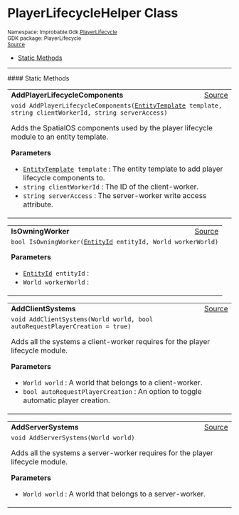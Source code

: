 
# PlayerLifecycleHelper Class
<sup>
Namespace: Improbable.Gdk.<a href="{{urlRoot}}/api/player-lifecycle-index">PlayerLifecycle</a><br/>
GDK package: PlayerLifecycle<br/>
<a href="https://www.github.com/spatialos/gdk-for-unity/blob/15bb5eac/workers/unity/Packages/io.improbable.gdk.playerlifecycle/PlayerLifecycleHelper.cs/#L7">Source</a>
<style>
a code {
                    padding: 0em 0.25em!important;
}
code {
                    background-color: #ffffff!important;
}
</style>
</sup>
<nav id="pageToc" class="page-toc"><ul><li><a href="#static-methods">Static Methods</a>
</ul></nav>











</p>
<hr style="width:100%; border-top-color:#d8d8d8" />
#### Static Methods


</p>




<table width="100%">
    <tr>
        <td style="border-right:none"><a id="addplayerlifecyclecomponents-entitytemplate-string-string"></a><b>AddPlayerLifecycleComponents</b></td>
        <td style="border-left:none; text-align:right"><a href="https://www.github.com/spatialos/gdk-for-unity/blob/15bb5eac/workers/unity/Packages/io.improbable.gdk.playerlifecycle/PlayerLifecycleHelper.cs/#L15">Source</a></td>
    </tr>
    <tr>
        <td colspan="2">
<code>void AddPlayerLifecycleComponents(<a href="{{urlRoot}}/api/core/entity-template">EntityTemplate</a> template, string clientWorkerId, string serverAccess)</code></p>
Adds the SpatialOS components used by the player lifecycle module to an entity template. 


</p>

<b>Parameters</b>

<ul>
<li><code><a href="{{urlRoot}}/api/core/entity-template">EntityTemplate</a> template</code> : The entity template to add player lifecycle components to.</li>
<li><code>string clientWorkerId</code> : The ID of the client-worker.</li>
<li><code>string serverAccess</code> : The server-worker write access attribute.</li>
</ul>





</td>
    </tr>
</table>


<table width="100%">
    <tr>
        <td style="border-right:none"><a id="isowningworker-entityid-world"></a><b>IsOwningWorker</b></td>
        <td style="border-left:none; text-align:right"><a href="https://www.github.com/spatialos/gdk-for-unity/blob/15bb5eac/workers/unity/Packages/io.improbable.gdk.playerlifecycle/PlayerLifecycleHelper.cs/#L25">Source</a></td>
    </tr>
    <tr>
        <td colspan="2">
<code>bool IsOwningWorker(<a href="{{urlRoot}}/api/core/entity-id">EntityId</a> entityId, World workerWorld)</code></p>



</p>

<b>Parameters</b>

<ul>
<li><code><a href="{{urlRoot}}/api/core/entity-id">EntityId</a> entityId</code> : </li>
<li><code>World workerWorld</code> : </li>
</ul>





</td>
    </tr>
</table>


<table width="100%">
    <tr>
        <td style="border-right:none"><a id="addclientsystems-world-bool"></a><b>AddClientSystems</b></td>
        <td style="border-left:none; text-align:right"><a href="https://www.github.com/spatialos/gdk-for-unity/blob/15bb5eac/workers/unity/Packages/io.improbable.gdk.playerlifecycle/PlayerLifecycleHelper.cs/#L55">Source</a></td>
    </tr>
    <tr>
        <td colspan="2">
<code>void AddClientSystems(World world, bool autoRequestPlayerCreation = true)</code></p>
Adds all the systems a client-worker requires for the player lifecycle module. 


</p>

<b>Parameters</b>

<ul>
<li><code>World world</code> : A world that belongs to a client-worker.</li>
<li><code>bool autoRequestPlayerCreation</code> : An option to toggle automatic player creation.</li>
</ul>





</td>
    </tr>
</table>


<table width="100%">
    <tr>
        <td style="border-right:none"><a id="addserversystems-world"></a><b>AddServerSystems</b></td>
        <td style="border-left:none; text-align:right"><a href="https://www.github.com/spatialos/gdk-for-unity/blob/15bb5eac/workers/unity/Packages/io.improbable.gdk.playerlifecycle/PlayerLifecycleHelper.cs/#L66">Source</a></td>
    </tr>
    <tr>
        <td colspan="2">
<code>void AddServerSystems(World world)</code></p>
Adds all the systems a server-worker requires for the player lifecycle module. 


</p>

<b>Parameters</b>

<ul>
<li><code>World world</code> : A world that belongs to a server-worker.</li>
</ul>





</td>
    </tr>
</table>







